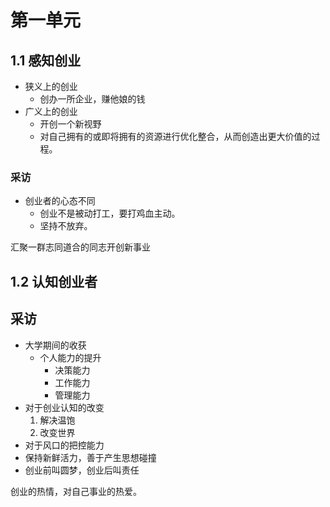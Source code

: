 # 第一单元

## 1.1 感知创业

* 狭义上的创业
  * 创办一所企业，赚他娘的钱
* 广义上的创业
  * 开创一个新视野
  * 对自己拥有的或即将拥有的资源进行优化整合，从而创造出更大价值的过程。

### 采访

* 创业者的心态不同
  * 创业不是被动打工，要打鸡血主动。
  * 坚持不放弃。

汇聚一群志同道合的同志开创新事业

## 1.2 认知创业者

## 采访

* 大学期间的收获
  * 个人能力的提升
    * 决策能力
    * 工作能力
    * 管理能力
* 对于创业认知的改变
  1. 解决温饱
  2. 改变世界
* 对于风口的把控能力
* 保持新鲜活力，善于产生思想碰撞
* 创业前叫圆梦，创业后叫责任

创业的热情，对自己事业的热爱。